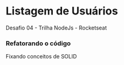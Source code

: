 # Listagem de Usuários

Desafio 04 - Trilha NodeJs - Rocketseat

### Refatorando o código

Fixando conceitos de SOLID